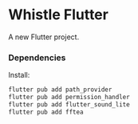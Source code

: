 # Whistle Flutter

A new Flutter project.

### Dependencies

Install:

```sh
flutter pub add path_provider
flutter pub add permission_handler
flutter pub add flutter_sound_lite
flutter pub add fftea
```
